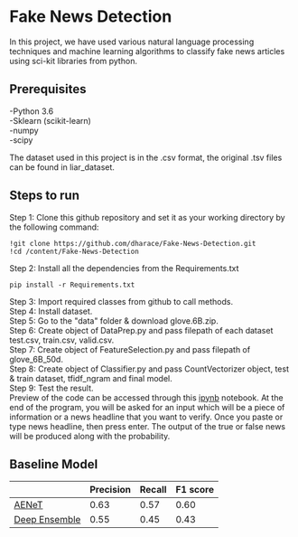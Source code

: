 # Fake News Detection
In this project, we have used various natural language processing techniques and machine learning algorithms to classify fake news articles using sci-kit libraries from python.

## Prerequisites

-Python 3.6</br>
-Sklearn (scikit-learn)</br>
-numpy</br>
-scipy</br>
 
The dataset used in this project is in the .csv format, the original .tsv files can be found in liar_dataset.
## Steps to run
Step 1: Clone this github repository and set it as your working directory by the following command:
```
!git clone https://github.com/dharace/Fake-News-Detection.git
!cd /content/Fake-News-Detection
```
Step 2: Install all the dependencies from the Requirements.txt
```
pip install -r Requirements.txt
```
Step 3: Import required classes from github to call methods.</br>
Step 4: Install dataset.</br>
Step 5: Go to the "data" folder & download glove.6B.zip.</br>
Step 6: Create object of DataPrep.py and pass filepath of each dataset test.csv, train.csv, valid.csv.</br>
Step 7: Create object of FeatureSelection.py and pass filepath of glove_6B_50d.</br>
Step 8: Create object of Classifier.py and pass CountVectorizer object, test & train dataset, tfidf_ngram and final model.</br>
Step 9: Test the result.</br>
Preview of the code can be accessed through this [ipynb](https://colab.research.google.com/github/dharace/Fake-News-Detection/blob/main/TestFakeNewsDetection.ipynb#scrollTo=Dc3QFmjhCfF6) notebook.
At the end of the program, you will be asked for an input which will be a piece of information or a news headline that you want to verify. Once you paste or type news headline, then press enter.
The output of the true or false news will be produced along with the probability.
## Baseline Model

|               | Precision | Recall | F1 score |
|---------------|-----------|--------|----------|
| [AENeT](https://link.springer.com/article/10.1007/s00521-021-06450-4)         | 0.63      | 0.57   | 0.60     |
| [Deep Ensemble](https://arxiv.org/abs/1811.04670) | 0.55      | 0.45   | 0.43     |
